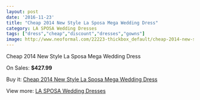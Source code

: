 ```yaml
---
layout: post
date: '2016-11-23'
title: "Cheap 2014 New Style La Sposa Mega Wedding Dress"
category: LA SPOSA Wedding Dresses
tags: ["dress","cheap","discount","dresses","gowns"]
image: http://www.neoformal.com/22223-thickbox_default/cheap-2014-new-style-la-sposa-mega-wedding-dress.jpg
---
```

Cheap 2014 New Style La Sposa Mega Wedding Dress

On Sales: **$427.99**
<a href="https://www.neoformal.com/en/la-sposa-wedding-dresses-2014/7322-cheap-2014-new-style-la-sposa-mega-wedding-dress.html"><amp-img layout="responsive" width="600" height="600" src="//www.neoformal.com/22223-thickbox_default/cheap-2014-new-style-la-sposa-mega-wedding-dress.jpg" alt="Cheap 2014 New Style La Sposa Mega Wedding Dress 0" /></a>
<a href="https://www.neoformal.com/en/la-sposa-wedding-dresses-2014/7322-cheap-2014-new-style-la-sposa-mega-wedding-dress.html"><amp-img layout="responsive" width="600" height="600" src="//www.neoformal.com/22224-thickbox_default/cheap-2014-new-style-la-sposa-mega-wedding-dress.jpg" alt="Cheap 2014 New Style La Sposa Mega Wedding Dress 1" /></a>

Buy it: [Cheap 2014 New Style La Sposa Mega Wedding Dress](https://www.neoformal.com/en/la-sposa-wedding-dresses-2014/7322-cheap-2014-new-style-la-sposa-mega-wedding-dress.html "Cheap 2014 New Style La Sposa Mega Wedding Dress")

View more: [LA SPOSA Wedding Dresses](https://www.neoformal.com/en/117-la-sposa-wedding-dresses-2014 "LA SPOSA Wedding Dresses")